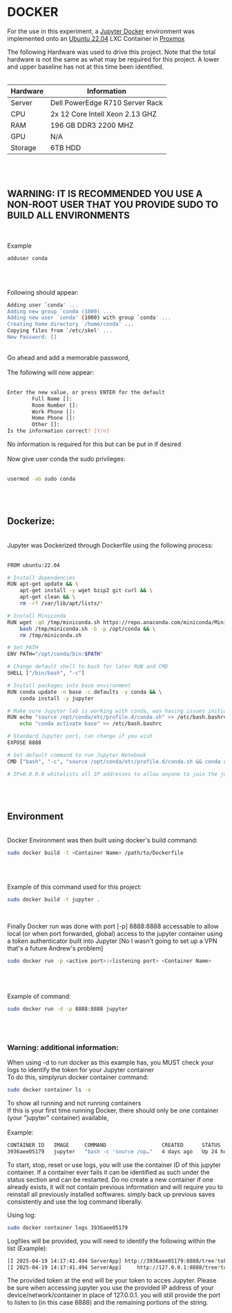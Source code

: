 # DOCKER

For the use in this experiment, a [Jupyter Docker](https://jupyter-docker-stacks.readthedocs.io/en/latest/) environment was implemented onto an [Ubuntu 22.04](https://www.proxmox.com/en/) LXC Container in [Proxmox](https://www.proxmox.com/en/)

<p>
The following Hardware was used to drive this project. Note that the total hardware is not the same as what may be required for this project. A lower and upper baseline has not at this time been identified.
<br >
<br >

|Hardware|Information|
| ------ | ------ |
|Server|Dell PowerEdge R710 Server Rack|
|CPU|2x 12 Core Intell Xeon 2.13 GHZ|
|RAM|196 GB DDR3 2200 MHZ|
|GPU|N/A|
|Storage|6TB HDD|

  <br >
  <br >
</p>


 ## WARNING: IT IS RECOMMENDED YOU USE A NON-ROOT USER THAT YOU PROVIDE SUDO TO BUILD ALL ENVIRONMENTS
<p>
  <br>
  
Example
```sh
adduser conda
```
<br >
<br >

Following should appear:
<br >

```sh
Adding user `conda' ...
Adding new group `conda (1000) ...
Adding new user `conda' (1000) with group `conda' ...
Creating home directory `/home/conda' ...
Copying files from `/etc/skel' ...
New Password: []
```
<br >
Go ahead and add a memorable password, 
<br >
<br >
The following will now appear:
<br >
<br >

```sh
Enter the new value, or press ENTER for the default
        Full Name []: 
        Room Number []: 
        Work Phone []: 
        Home Phone []: 
        Other []: 
Is the information correct? [Y/n]
```

No information is required for this but can be put in if desired
<br >
<br >
Now give user conda the sudo privileges:
<br >
<br >
```sh
usermod -aG sudo conda
```
<br >
<br >
</p>

 ## Dockerize:

<p>
<br >
Jupyter was Dockerized through Dockerfile using the following process:
  <br >
   <br > 

```sh
FROM ubuntu:22.04

# Install dependencies
RUN apt-get update && \
    apt-get install -y wget bzip2 git curl && \
    apt-get clean && \
    rm -rf /var/lib/apt/lists/*

# Install Miniconda
RUN wget -qO /tmp/miniconda.sh https://repo.anaconda.com/miniconda/Miniconda3-latest-Linux-x86_64.sh && \
    bash /tmp/miniconda.sh -b -p /opt/conda && \
    rm /tmp/miniconda.sh

# Set PATH
ENV PATH="/opt/conda/bin:$PATH"

# Change default shell to bash for later RUN and CMD
SHELL ["/bin/bash", "-c"]

# Install packages into base environment
RUN conda update -n base -c defaults -y conda && \
    conda install -y jupyter

# Make sure Jupyter lab is working with conda, was having issues initializing conda base
RUN echo "source /opt/conda/etc/profile.d/conda.sh" >> /etc/bash.bashrc && \
    echo "conda activate base" >> /etc/bash.bashrc

# Standard Jupyter port, can change if you wish
EXPOSE 8888

# Set default command to run Jupyter Notebook
CMD ["bash", "-c", "source /opt/conda/etc/profile.d/conda.sh && conda activate base && jupyter notebook --ip=0.0.0.0 --allow-root"]

# IP=0.0.0.0 whitelists all IP addresses to allow anyone to join the jupyter notebook
```
<br >
<br >
</p>


## Environment
<p>
<br >
Docker Environment was then built using docker's build command:

  <br >

```sh
sudo docker build -t <Container Name> /path/to/Dockerfile
```
<br >
   <br > 
</p>

Example of this command used for this project:

```sh
sudo docker build -t jupyter .
```

<p>
  <br >

Finally Docker run was done with port [-p] 8888:8888 accessable to allow local (or when port forwarded, global) access to the jupyter container using a token authenticator built into Jupyter [No I wasn't going to set up a VPN that's a future Andrew's problem]

```sh
sudo docker run -p <active port>:<listening port> <Container Name>
```
<br > 
<br >
   <br > 
Example of command:
<br > 

```sh
sudo docker run -d -p 8888:8888 jupyter
```

<br >
<br >
</p>

### Warning: additional information: 

<p>
  
When using -d to run docker as this example has, you MUST check your logs to identify the token for your Jupyter container
<br >
To do this, simplyrun docker container command:

```sh
sudo docker container ls -a
```
To show all running and not running containers
<br >
If this is your first time running Docker, there should only be one container (your "jupyter" container) available, 
<br >
<br >
Example:
<br >
```sh
CONTAINER ID   IMAGE     COMMAND                  CREATED      STATUS        PORTS                                         NAMES
3936aee05179   jupyter   "bash -c 'source /op…"   4 days ago   Up 24 hours   0.0.0.0:8888->8888/tcp, [::]:8888->8888/tcp   hardcore_allen
```

To start, stop, reset or use logs, you will use the container ID of this jupyter container. If a container ever fails it can be identified as such under the status section and can be restarted. Do no create a new container if one already exists, it will not contain previous information and will require you to reinstall all previously installed softwares. simply back up previous saves consistently and use the log command liberally.

Using log:

```sh
sudo docker container logs 3936aee05179
```

Logfiles will be provided, you will need to identify the following within the list (Example):

```sh
[I 2025-04-19 14:17:41.494 ServerApp] http://3936aee05179:8888/tree?token=cb712a3c5c689af38a240f31e5f28b16671705a8d16657fe
[I 2025-04-19 14:17:41.494 ServerApp]     http://127.0.0.1:8888/tree?token=cb712a3c5c689af38a240f31e5f28b16671705a8d16657fe
```

The provided token at the end will be your token to acces Jupyter. Please be sure when accessing jupyter you use the provided IP address of your device/network/container in place of 127.0.0.1. you will still provide the port to listen to (in this case 8888) and the remaining portions of the string. 


</p>
